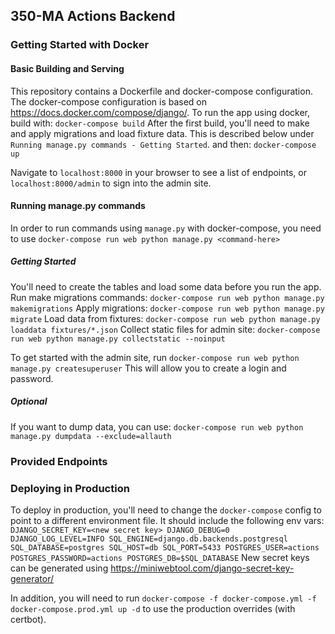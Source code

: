 ## 350-MA Actions Backend

### Getting Started with Docker

#### Basic Building and Serving
This repository contains a Dockerfile and docker-compose configuration. The docker-compose configuration is based on https://docs.docker.com/compose/django/. To run the app using docker, build with:
`docker-compose build`
After the first build, you'll need to make and apply migrations and load fixture data. This is described below under `Running manage.py commands - Getting Started`.
and then:
`docker-compose up`

Navigate to `localhost:8000` in your browser to see a list of endpoints, or `localhost:8000/admin` to sign into the admin site. 

#### Running manage.py commands
In order to run commands using `manage.py` with docker-compose, you need to use
`docker-compose run web python manage.py <command-here>`

##### Getting Started
You'll need to create the tables and load some data before you run the app.
Run make migrations commands:
`docker-compose run web python manage.py makemigrations`
Apply migrations:
`docker-compose run web python manage.py migrate`
Load data from fixtures:
`docker-compose run web python manage.py loaddata fixtures/*.json`
Collect static files for admin site:
`docker-compose run web python manage.py collectstatic --noinput`

To get started with the admin site, run
`docker-compose run web python manage.py createsuperuser`
This will allow you to create a login and password.

##### Optional
If you want to dump data, you can use:
`docker-compose run web python manage.py dumpdata --exclude=allauth`

### Provided Endpoints


### Deploying in Production
To deploy in production, you'll need to change the `docker-compose` config to point to a different environment file. It should include the following env vars:
`
DJANGO_SECRET_KEY=<new secret key>
DJANGO_DEBUG=0
DJANGO_LOG_LEVEL=INFO
SQL_ENGINE=django.db.backends.postgresql
SQL_DATABASE=postgres
SQL_HOST=db
SQL_PORT=5433
POSTGRES_USER=actions
POSTGRES_PASSWORD=actions
POSTGRES_DB=$SQL_DATABASE
`
New secret keys can be generated using https://miniwebtool.com/django-secret-key-generator/

In addition, you will need to run 
`docker-compose -f docker-compose.yml -f docker-compose.prod.yml up -d`
to use the production overrides (with certbot).
